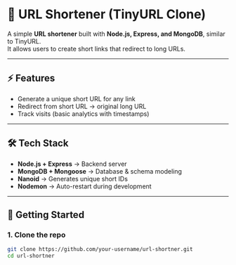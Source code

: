 # 🔗 URL Shortener (TinyURL Clone)

A simple **URL shortener** built with **Node.js, Express, and MongoDB**, similar to TinyURL.  
It allows users to create short links that redirect to long URLs.  

---

## ⚡ Features
- Generate a unique short URL for any link  
- Redirect from short URL → original long URL  
- Track visits (basic analytics with timestamps)  

---

## 🛠️ Tech Stack
- **Node.js + Express** → Backend server  
- **MongoDB + Mongoose** → Database & schema modeling  
- **Nanoid** → Generates unique short IDs  
- **Nodemon** → Auto-restart during development  

---

## 🚀 Getting Started

### 1. Clone the repo
```bash
git clone https://github.com/your-username/url-shortner.git
cd url-shortner
